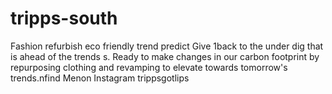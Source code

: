 # tripps-south
Fashion refurbish eco friendly trend predict
Give 1back to the under dig that is ahead of the trends s. Ready to make changes in our carbon footprint by repurposing clothing and revamping to elevate towards tomorrow's trends.nfind Menon Instagram trippsgotlips 
